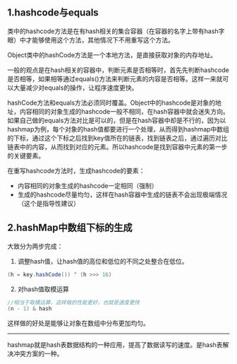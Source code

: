 ## 1.hashcode与equals

类中的hashcode方法是在有hash相关的集合容器（在容器的名字上带有hash字眼）中才能够使用这个方法，其他情况下不用重写这个方法。

Object类中的hashCode方法是一个本地方法，是直接获取对象的内存地址。

一般的观点是在hash相关的容器中，判断元素是否相等时，首先先判断hashcode是否相等，如果相等通过equals()方法来判断元素的内容是否相等。这样一来就可以大量减少对equals的操作，让程序速度更快。

hashCode方法和equals方法必须同时覆盖。Object中的hashcode是对象的地址，内容相同的对象生成的hashcode一般不相同，在hash容器中就会迷失方向。如果自己做的equals方法对比是可以的，但是在hash容器中却是不行的，因为以hashmap为例，每个对象的hash值都要进行一个处理，从而得到hashmap中数组的下标，通过这个下标之后找到key值所在的链表，找到链表之后，通过遍历对比链表中的内容，从而找到对应的元素。所以hashcode是找到容器中元素的第一步的关键要素。

在重写hashcode方法时，生成hashcode的要素：

- 内容相同的对象生成的hashcode一定相同（强制）
- 生成的hashcode尽量均匀，这样在hash容器中生成的链表不会出现极端情况（这个是指导性建议）



## 2.hashMap中数组下标的生成

大致分为两步完成：

1. 调整hash值，让hash值的高位和低位的不同之处整合在低位。

```java
(h = key.hashCode()) ^ (h >>> 16)
```

2. 对hash值取模运算

```java
//相当于取模运算，这样做的性能更好，也就是速度更快
(n - 1) & hash
```

这样做的好处是能够让对象在数组中分布更加均匀。

-------

hashmap就是hash表数据结构的一种应用，提高了数据读写的速度。是hash表解决冲突方案的一种。